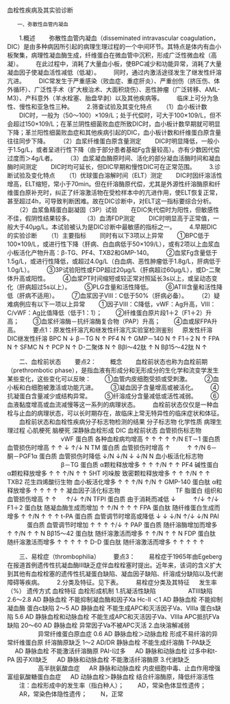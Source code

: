 血栓性疾病及其实验诊断
 
 	　　一、弥散性血管内凝血
　　1.概述
　　弥散性血管内凝血（disseminated intravascular coagulation，DIC）是由多种病因所引起的病理生理过程的一个中间环节。其特点是体内有血小板聚集，病理性凝血酶生成，纤维蛋白在微血管中沉积，形成广泛性微血栓（高凝）。
　　在此过程中，消耗了大量血小板，使BPC减少和功能异常，消耗了大量凝血因子使凝血活性减低（低凝）。
　　同时，通过内激活途径发生了继发性纤溶亢进。
　　DIC常发生于严重感染（败血症、重症肝炎）、严重创伤（挤压伤、体外循环）、广泛性手术（扩大根治术、大面积烧伤）、恶性肿瘤（广泛转移、AML-M3）、产科意外（羊水栓塞、胎盘早剥）以及其他疾病等。
　　临床上可分为急性、慢性和亚急性三种。
　　2.筛查试验及其变化特点
　　（1）血小板计数
　　DIC时，一般为（50～100）×109/L；处于代偿时，可大于100×109/L，但不会超过150×109/L；在革兰阴性细菌败血症所致DIC时，血小板计数早期就可明显下降；革兰阳性细菌败血症和其他疾病引起的DIC，血小板计数和纤维蛋白原含量往往同步下降。
　　（2）血浆纤维蛋白原含量测定
　　DIC时明显降低，一般小于1.5g/L，或者呈进行性下降（由于部分患者基础Fg含量较高）。亦有少数因代偿过度而＞4g/L者。
　　（3）血浆凝血酶原时间、活化的部分凝血活酶时间和凝血酶时间测定
　　DIC时均可延长，但DIC早期和慢性DIC可在正常范围。
　　3.诊断试验及变化特点
　　（1）优球蛋白溶解时间（ELT）测定
　　DIC时因纤溶活性增高，ELT缩短，常小于70min。但在纤溶酶原代偿，尤其是外源性纤溶酶原和纤维蛋白原补充时，纠正了纤溶激活物在受检样本中的亢进作用，使ELT恢复正常，甚至超过4h，可导致判断困难。故在DIC诊断中，对ELT这一指标要综合分析。
　　（2）血浆鱼精蛋白副凝固（3P）试验
　　在DIC失代偿时为阳性，但敏感性不佳，假阴性结果较多。
　　（3）血清FDP测定
　　DIC时明显高于正常值，一般大于40μg/L。本试验被认为是DIC诊断中最敏感的指标之一。
　　4.早期DIC的实验诊断
　　（1）主要指标
　　同时有以下3项以上异常
　　①BPC低于100×109/L，或进行性下降（肝病、白血病低于50×109/L），或有2项以上血浆血小板活化产物升高：β-TG、PF4、TXB2和GMP-140。
　　②血浆Fg含量低于1.5g/L，或进行性降低，或超过4.0g/L（白血病、恶性肿瘤低于1.8g/L，肝病低于1.0g/L）。
　　③3P试验阳性或FDP超过20μg/L（肝病超过60μg/L），或D-二聚体升高或阳性。
　　④血浆PT时间缩短或较正常对照延长3s以上，或呈动态变化（肝病超过5s以上）。
　　⑤PLG含量和活性降低。
　　⑥ATⅢ含量和活性降低（肝病不适用）。
　　⑦血浆因子Ⅷ：C低于50%（肝病必备）。
　　（2）疑难病例应有以下一项以上异常
　　①因子Ⅷ：C降低，vWF：Ag升高，Ⅷ：C/vWF：Ag比值降低（低于1：1）；
　　②纤维蛋白原片段1＋2（F1＋2）升高；
　　③血浆纤溶酶－抗纤溶酶复合物（PAP）升高；
　　④血或尿FPA升高。
　　要点1：原发性纤溶亢和继发性纤溶亢实验室检测鉴别
　	原发性纤溶	DIC继发性纤溶
BPC	N	↓
β－TG	N	↑
PF4	N	↑
GMP－140	N	↑
F1＋2	N	↑
FPA	N	↑
SFMC	N	↑
PCP	N	↑
D-二聚体	N	↑
Bβl～42肽	↑	N
Bβ15～42肽	N	↑

　　二、血栓前状态
　　要点2：
　　概念
　　血栓前状态也称为血栓前期（prethrombotic phase），是指血液有形成分和无形成分的生化学和流变学发生某些变化，这些变化可以反映：
　　①血管内皮细胞受损或受刺激。
　　②血小板和白细胞被激活或功能亢进。
　　③凝血因子含量增高或被活化。
　　④抗凝蛋白含量减少或结构异常。
　　⑤纤溶成分含量减低或活性减弱。
　　⑥血液黏度增高或血流减慢等这一系列的病理状态。
　　血栓前状态仅仅是一种血栓与止血的病理状态，可以长时期存在，故临床上常无特异性的临床症状和体征。
　　血栓前状态和血栓性疾病分子标志物检测的结果
分子标志物	化学性质	病理生理过程	心肌梗死	脑梗死	深静脉血栓形成	DIC	血栓前状态
血管损伤标志物	　	　	　	　	　	　	　
vWF	蛋白质	各种血栓病均增高	↑	↑	↑	↑	↑/N
ET－1	蛋白质	血管损伤时增高	↑	↑	↓	↑/↓	N
TM	蛋白质	血管损伤时增高	↑	　	　	↑	↑/N
6－酮－PGF1α	蛋白质	血管损伤时降低	↓/N	↓/N	↓	↓/N	N
血小板活化标志物	　	　	　	　	　	　	　
β－TG	蛋白质	α颗粒释放增多	↑	↑	↑/N	↑	↑
PF4	碱性蛋白	α颗粒释放增多	↑	↑	↑/N	↑	↑
5HT	吲哚胺	致密颗粒释放增多	↑	↑	↑/N	↑	↑
TXB2	花生四烯酸衍生物	血小板活化增多	↑	↑	↑/N	↑/N	↑
GMP-140	蛋白肽	α粒释放增多	↑	↑	↑	↑	↑
凝血因子活化标志物	　	　	　	　	　	　	　
TF	脂蛋白	组织和血管损伤增高	↑	↑	　	↑/↓	↑/N
TFPI	蛋白质	由于消耗而减低	↓	　	　	↑/↓	↑/↓
F1＋2	蛋白肽	随凝血酶生成而增加	↑	↑/N	↑	↑	↑
FPA	蛋白肽	随纤维蛋白生成而增多	↑	↑/N	↑	↑	↑
t-PA	蛋白质	血管调节时增高或降低	↓	↓	↓/N	↑/↓	↓/N
PAI
　　　	蛋白质	血管调节时增加	↑	↑	↑	↑/↓	↑
PAP	蛋白质	随纤溶酶增加而增多	↑	↑/N	↑	↑	N
Bβ15～42	蛋白肽	随纤溶激活而增多	↑	↑/N	↑	↑	N
FDP	蛋白肽	随纤溶激活而增多	↑	↑	↑	↑	↑
D-D	蛋白肽	随纤溶激活而增多	↑	↑	↑	↑	↑

　　三、易栓症（thrombophilia）
　　要点3：
　　易栓症于1965年由Egeberg在报道首例遗传性抗凝血酶Ⅲ缺乏症伴血栓栓塞时提出。近年来，该词的含义扩大到其他有血栓栓塞的遗传性抗凝蛋白缺陷、凝血因子缺陷、纤溶成分缺陷以及代谢障碍等疾病。
　　2.分类及特征。见下表。
　　易栓症分类及其特征
　	发生率（%）	遗传方式	血栓特征	血栓形成机制
1.抗凝活性缺陷	　	　	　	　
ATⅢ缺陷	2.6～2.8	AD	静脉血栓	不能抑制凝血酶和因子Ⅹa
Hc-Ⅱ	＜1	AD	静脉血栓	不能抑制凝血酶
蛋白c缺陷	2～5	AD	静脉血栓	不能生成APC和灭活因子Ⅴa、Ⅷa
蛋白s缺陷	5.6	AD	静脉血栓和动脉血栓	不能生成APC和灭活因子Ⅴa、Ⅷa
APC抵抗FⅤa缺陷	20～60	AD	静脉血栓	异常因子Ⅴa不被APC灭活
2.血块溶解减弱	　	　	　	　
异常纤维蛋白原血症	0.6	AD	静脉血栓＞动脉血栓	形成不易纤溶的异常纤维蛋白原
纤溶酶原缺乏	1～2	AD/DR	静脉血栓	不能生成纤溶酶
T-PA缺乏	　	AD	静脉血栓	不能激活纤溶酶原
PAI-Ⅰ过多	　	AD	静脉和动脉血栓	过多中和t-PA
因子Ⅻ缺乏	　	AD	静脉和动脉血栓	不能激活纤溶酶原
3.代谢缺乏	　	　	　	　
高半胱氨酸血症	　	AR	静脉和动脉血栓	内皮细胞中毒、止血作用增强
富组氨酸糖蛋白血症	　	AD	动脉血栓＞静脉血栓	结合纤溶酶原，降低纤溶活性
　　注：血栓形成中的发生率（指白种人）；
　　AD，常染色体显性遗传；
　　AR，常染色体隐性遗传；
　　N，正常 	 


